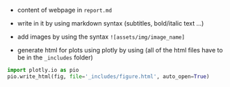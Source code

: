 - content of webpage in `report.md`

- write in it by using markdown syntax (subtitles, bold/italic text ...)
- add images by using the syntax `![assets/img/image_name]`
- generate html for plots using plotly by using (all of the html files have to be in the `_includes` folder)

```python
import plotly.io as pio
pio.write_html(fig, file='_includes/figure.html', auto_open=True)
```


